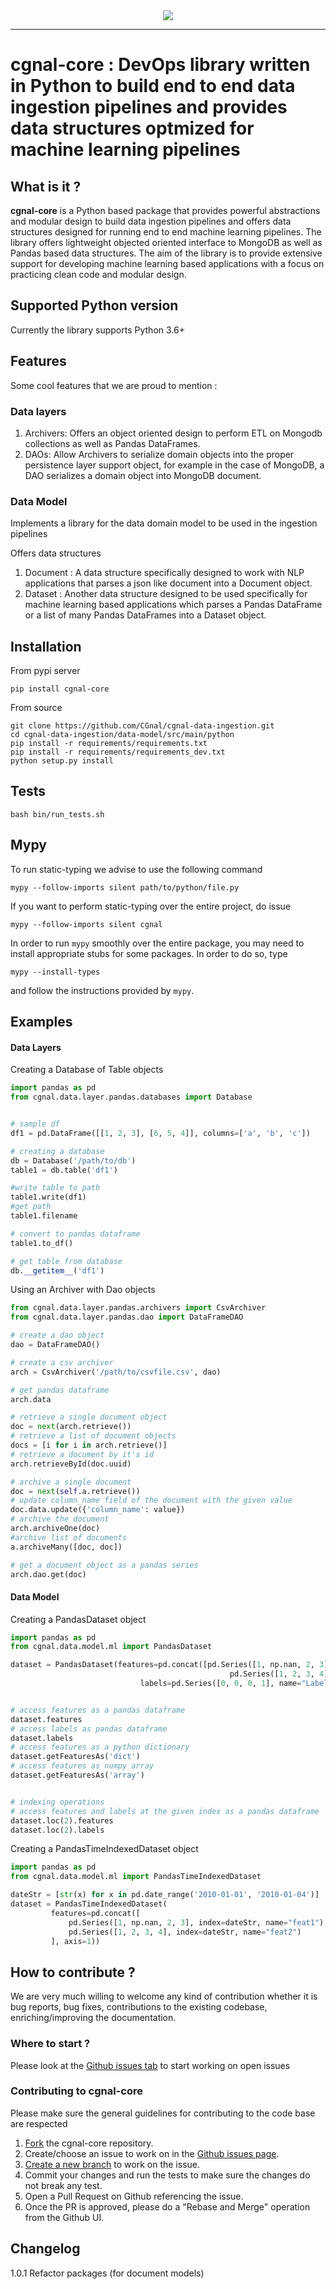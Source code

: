 
<div align="center">
  <img src="https://cgnal.com/wp-content/uploads/2016/05/Gnal_logo.png"><br>
</div>

-----------------


# cgnal-core : DevOps library written in Python to build end to end data ingestion pipelines and provides data structures optmized for machine learning pipelines 


## What is it ?
**cgnal-core** is a Python based package that provides powerful abstractions and modular design to build data 
ingestion  pipelines and offers data structures designed for running end to end machine learning pipelines. 
The library offers lightweight objected oriented interface to MongoDB as well as Pandas based data structures. 
The aim of the library is to provide extensive 
support for developing machine learning based applications with a focus on practicing clean code and modular design. 

## Supported Python version
Currently the library supports Python 3.6+

## Features
Some cool features that we are proud to mention : 

### Data layers 
1. Archivers: Offers an object oriented design to perform ETL on Mongodb collections as well as Pandas DataFrames.
2. DAOs: Allow Archivers to serialize domain objects into the proper persistence layer support object, for example 
in the case of MongoDB, a DAO serializes a domain object into MongoDB document.


### Data Model 
Implements a library for the data domain model to be used in the ingestion pipelines


Offers data structures 
1. Document : A data structure specifically designed to work with NLP applications that parses a json like document 
into a Document object. 
2. Dataset : Another data structure designed to be used specifically for machine learning based applications which 
parses a Pandas DataFrame or a list of many Pandas DataFrames into a Dataset object. 

## Installation
From pypi server
```
pip install cgnal-core
```

From source
```
git clone https://github.com/CGnal/cgnal-data-ingestion.git
cd cgnal-data-ingestion/data-model/src/main/python
pip install -r requirements/requirements.txt 
pip install -r requirements/requirements_dev.txt
python setup.py install 
```

## Tests 
```
bash bin/run_tests.sh
```

## Mypy 

To run static-typing we advise to use the following command

```
mypy --follow-imports silent path/to/python/file.py
```

If you want to perform static-typing over the entire project, do issue

```
mypy --follow-imports silent cgnal
```

In order to run `mypy` smoothly over the entire package, you may need to install appropriate stubs
for some packages. In order to do so, type

```
mypy --install-types
```

and follow the instructions provided by `mypy`.

## Examples 

#### Data Layers
Creating a Database of Table objects
```python
import pandas as pd 
from cgnal.data.layer.pandas.databases import Database


# sample df
df1 = pd.DataFrame([[1, 2, 3], [6, 5, 4]], columns=['a', 'b', 'c'])

# creating a database 
db = Database('/path/to/db')
table1 = db.table('df1')

#write table to path
table1.write(df1)
#get path  
table1.filename

# convert to pandas dataframe 
table1.to_df()

# get table from database 
db.__getitem__('df1')

```

Using an Archiver with Dao objects
```python
from cgnal.data.layer.pandas.archivers import CsvArchiver
from cgnal.data.layer.pandas.dao import DataFrameDAO

# create a dao object 
dao = DataFrameDAO()

# create a csv archiver 
arch = CsvArchiver('/path/to/csvfile.csv', dao)

# get pandas dataframe 
arch.data

# retrieve a single document object 
doc = next(arch.retrieve())
# retrieve a list of document objects 
docs = [i for i in arch.retrieve()]
# retrieve a document by it's id 
arch.retrieveById(doc.uuid)

# archive a single document 
doc = next(self.a.retrieve())
# update column_name field of the document with the given value
doc.data.update({'column_name': value})
# archive the document 
arch.archiveOne(doc)
#archive list of documents
a.archiveMany([doc, doc])

# get a document object as a pandas series 
arch.dao.get(doc)

```
#### Data Model

Creating a PandasDataset object 
```python
import pandas as pd 
from cgnal.data.model.ml import PandasDataset

dataset = PandasDataset(features=pd.concat([pd.Series([1, np.nan, 2, 3], name="feat1"),
                                                 pd.Series([1, 2, 3, 4], name="feat2")], axis=1),
                             labels=pd.Series([0, 0, 0, 1], name="Label"))


# access features as a pandas dataframe 
dataset.features 
# access labels as pandas dataframe 
dataset.labels
# access features as a python dictionary 
dataset.getFeaturesAs('dict')
# access features as numpy array 
dataset.getFeaturesAs('array')


# indexing operations 
# access features and labels at the given index as a pandas dataframe  
dataset.loc(2).features
dataset.loc(2).labels
```

Creating a PandasTimeIndexedDataset object
```python
import pandas as pd 
from cgnal.data.model.ml import PandasTimeIndexedDataset 

dateStr = [str(x) for x in pd.date_range('2010-01-01', '2010-01-04')]
dataset = PandasTimeIndexedDataset(
         features=pd.concat([
             pd.Series([1, np.nan, 2, 3], index=dateStr, name="feat1"),
             pd.Series([1, 2, 3, 4], index=dateStr, name="feat2")
         ], axis=1))


```

## How to contribute ? 

We are very much willing to welcome any kind of contribution whether it is bug reports, bug fixes, contributions to the 
existing codebase, enriching/improving the documentation. 

### Where to start ? 
Please look at the [Github issues tab](https://github.com/CGnal/cgnal-data-ingestion/issues) to start working on open 
issues 

### Contributing to cgnal-core 
Please make sure the general guidelines for contributing to the code base are respected
1. [Fork](https://docs.github.com/en/get-started/quickstart/contributing-to-projects) the cgnal-core repository. 
2. Create/choose an issue to work on in the [Github issues page](https://github.com/CGnal/cgnal-data-ingestion/issues). 
3. [Create a new branch](https://docs.github.com/en/get-started/quickstart/github-flow) to work on the issue. 
4. Commit your changes and run the tests to make sure the changes do not break any test. 
5. Open a Pull Request on Github referencing the issue.
6. Once the PR is approved, please do a "Rebase and Merge" operation from the Github UI. 

## Changelog

1.0.1 Refactor packages (for document models) 
